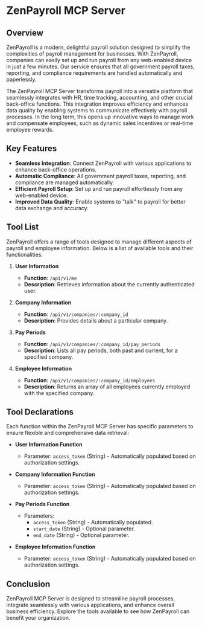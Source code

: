 # ZenPayroll MCP Server

## Overview

ZenPayroll is a modern, delightful payroll solution designed to simplify the complexities of payroll management for businesses. With ZenPayroll, companies can easily set up and run payroll from any web-enabled device in just a few minutes. Our service ensures that all government payroll taxes, reporting, and compliance requirements are handled automatically and paperlessly.

The ZenPayroll MCP Server transforms payroll into a versatile platform that seamlessly integrates with HR, time tracking, accounting, and other crucial back-office functions. This integration improves efficiency and enhances data quality by enabling systems to communicate effectively with payroll processes. In the long term, this opens up innovative ways to manage work and compensate employees, such as dynamic sales incentives or real-time employee rewards.

## Key Features

- **Seamless Integration**: Connect ZenPayroll with various applications to enhance back-office operations.
- **Automatic Compliance**: All government payroll taxes, reporting, and compliance are managed automatically.
- **Efficient Payroll Setup**: Set up and run payroll effortlessly from any web-enabled device.
- **Improved Data Quality**: Enable systems to "talk" to payroll for better data exchange and accuracy.

## Tool List

ZenPayroll offers a range of tools designed to manage different aspects of payroll and employee information. Below is a list of available tools and their functionalities:

1. **User Information**
   - **Function**: `/api/v1/me`
   - **Description**: Retrieves information about the currently authenticated user.

2. **Company Information**
   - **Function**: `/api/v1/companies/:company_id`
   - **Description**: Provides details about a particular company.

3. **Pay Periods**
   - **Function**: `/api/v1/companies/:company_id/pay_periods`
   - **Description**: Lists all pay periods, both past and current, for a specified company.

4. **Employee Information**
   - **Function**: `/api/v1/companies/:company_id/employees`
   - **Description**: Returns an array of all employees currently employed with the specified company.

## Tool Declarations

Each function within the ZenPayroll MCP Server has specific parameters to ensure flexible and comprehensive data retrieval:

- **User Information Function**
  - Parameter: `access_token` (String) - Automatically populated based on authorization settings.

- **Company Information Function**
  - Parameter: `access_token` (String) - Automatically populated based on authorization settings.

- **Pay Periods Function**
  - Parameters:
    - `access_token` (String) - Automatically populated.
    - `start_date` (String) - Optional parameter.
    - `end_date` (String) - Optional parameter.

- **Employee Information Function**
  - Parameter: `access_token` (String) - Automatically populated based on authorization settings.

## Conclusion

ZenPayroll MCP Server is designed to streamline payroll processes, integrate seamlessly with various applications, and enhance overall business efficiency. Explore the tools available to see how ZenPayroll can benefit your organization.
